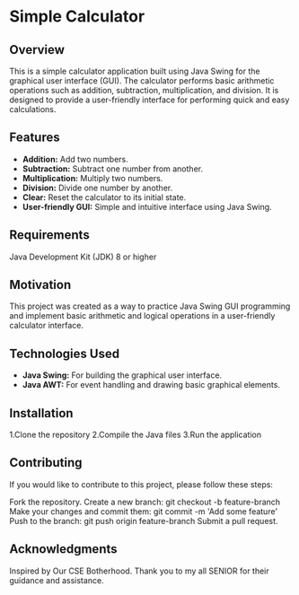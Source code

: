 # Simple Calculator
## Overview
This is a simple calculator application built using Java Swing for the graphical user interface (GUI). The calculator performs basic arithmetic operations such as addition, subtraction, multiplication, and division. It is designed to provide a user-friendly interface for performing quick and easy calculations.

## Features
- **Addition:** Add two numbers.
- **Subtraction:** Subtract one number from another.
- **Multiplication:** Multiply two numbers.
- **Division:** Divide one number by another.
- **Clear:** Reset the calculator to its initial state.
- **User-friendly GUI:** Simple and intuitive interface using Java Swing.

## Requirements
Java Development Kit (JDK) 8 or higher

## Motivation
This project was created as a way to practice Java Swing GUI programming and implement basic arithmetic and logical operations in a user-friendly calculator interface.

## Technologies Used
- **Java Swing:** For building the graphical user interface.
- **Java AWT:** For event handling and drawing basic graphical elements.

## Installation
1.Clone the repository
2.Compile the Java files
3.Run the application

## Contributing
If you would like to contribute to this project, please follow these steps:

Fork the repository.
Create a new branch: git checkout -b feature-branch
Make your changes and commit them: git commit -m 'Add some feature'
Push to the branch: git push origin feature-branch
Submit a pull request.

## Acknowledgments
Inspired by Our CSE Botherhood.
Thank you to my all SENIOR for their guidance and assistance.
